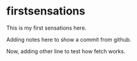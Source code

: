 # firstsensations
This is my first sensations here.

Adding notes here to show a commit from github.

Now, adding other line to test how fetch works.
